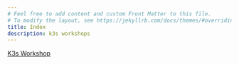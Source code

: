 ```yaml
---
# Feel free to add content and custom Front Matter to this file.
# To modify the layout, see https://jekyllrb.com/docs/themes/#overriding-theme-defaults
title: Index
description: k3s workshops
---
```

[K3s Workshop](./k3sworkshop.html)
